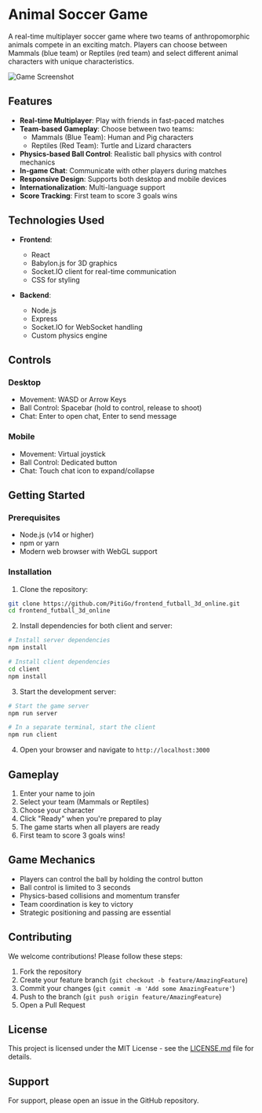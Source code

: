 # Animal Soccer Game

A real-time multiplayer soccer game where two teams of anthropomorphic animals compete in an exciting match. Players can choose between Mammals (blue team) or Reptiles (red team) and select different animal characters with unique characteristics.

![Game Screenshot](screenshot.png)

## Features

- **Real-time Multiplayer**: Play with friends in fast-paced matches
- **Team-based Gameplay**: Choose between two teams:
  - Mammals (Blue Team): Human and Pig characters
  - Reptiles (Red Team): Turtle and Lizard characters
- **Physics-based Ball Control**: Realistic ball physics with control mechanics
- **In-game Chat**: Communicate with other players during matches
- **Responsive Design**: Supports both desktop and mobile devices
- **Internationalization**: Multi-language support
- **Score Tracking**: First team to score 3 goals wins

## Technologies Used

- **Frontend**:
  - React
  - Babylon.js for 3D graphics
  - Socket.IO client for real-time communication
  - CSS for styling

- **Backend**:
  - Node.js
  - Express
  - Socket.IO for WebSocket handling
  - Custom physics engine

## Controls

### Desktop
- Movement: WASD or Arrow Keys
- Ball Control: Spacebar (hold to control, release to shoot)
- Chat: Enter to open chat, Enter to send message

### Mobile
- Movement: Virtual joystick
- Ball Control: Dedicated button
- Chat: Touch chat icon to expand/collapse

## Getting Started

### Prerequisites
- Node.js (v14 or higher)
- npm or yarn
- Modern web browser with WebGL support

### Installation

1. Clone the repository:
```bash
git clone https://github.com/PitiGo/frontend_futball_3d_online.git
cd frontend_futball_3d_online
```

2. Install dependencies for both client and server:
```bash
# Install server dependencies
npm install

# Install client dependencies
cd client
npm install
```

3. Start the development server:
```bash
# Start the game server
npm run server

# In a separate terminal, start the client
npm run client
```

4. Open your browser and navigate to `http://localhost:3000`

## Gameplay

1. Enter your name to join
2. Select your team (Mammals or Reptiles)
3. Choose your character
4. Click "Ready" when you're prepared to play
5. The game starts when all players are ready
6. First team to score 3 goals wins!

## Game Mechanics

- Players can control the ball by holding the control button
- Ball control is limited to 3 seconds
- Physics-based collisions and momentum transfer
- Team coordination is key to victory
- Strategic positioning and passing are essential

## Contributing

We welcome contributions! Please follow these steps:

1. Fork the repository
2. Create your feature branch (`git checkout -b feature/AmazingFeature`)
3. Commit your changes (`git commit -m 'Add some AmazingFeature'`)
4. Push to the branch (`git push origin feature/AmazingFeature`)
5. Open a Pull Request

## License

This project is licensed under the MIT License - see the [LICENSE.md](LICENSE.md) file for details.

## Support

For support, please open an issue in the GitHub repository.
